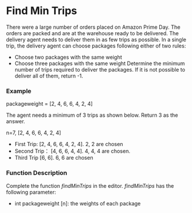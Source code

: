 # Find Min Trips
There were a large number of orders placed on Amazon Prime Day. The orders are packed and are at the warehouse ready to be delivered. The delivery agent needs to deliver them in as few trips as possible.
In a single trip, the delivery agent can choose packages following either of two rules:
- Choose two packages with the same weight
- Choose three packages with the same weight
Determine the minimum number of trips required to deliver the packages. If it is not possible to deliver all of them, return -1.
### Example
packageweight = [2, 4, 6, 6, 4, 2, 4]

The agent needs a minimum of 3 trips as shown below. Return 3 as the answer.

n=7, [2, 4, 6, 6, 4, 2, 4]
- First Trip: [2, 4, 6, 6, 4, 2, 4]. 2, 2 are chosen
- Second Trip： [4, 6, 6, 4, 4]. 4, 4, 4 are chosen.
- Third Trip [6, 6]. 6, 6 are chosen

### Function Description
Complete the function *findMinTrips* in the editor.
*findMinTrips* has the following parameter:
- int packageweight [n]: the weights of each package
